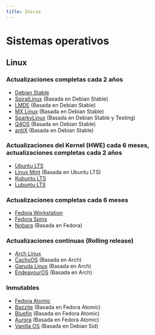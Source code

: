 ```yaml
---
title: Inicio
---
```


# Sistemas operativos

## Linux

### Actualizaciones completas cada 2 años

- [Debian Stable](https://debian.org/)
- [SpiralLinux](https://spirallinux.github.io/) (Basada en Debian Stable)
- [LMDE](https://linuxmint.com/download_lmde.php) (Basada en Debian Stable)
- [MX Linux](https://mxlinux.org/) (Basada en Debian Stable)
- [SparkyLinux](https://sparkylinux.org/) (Basada en Debian Stable y Testing)
- [Q4OS](https://q4os.org/) (Basada en Debian Stable)
- [antiX](https://antixlinux.com/) (Basada en Debian Stable)

### Actualizaciones del Kernel (HWE) cada 6 meses, actualizaciones completas cada 2 años

- [Ubuntu LTS](https://ubuntu.com/desktop)
- [Linux Mint](https://linuxmint.com/) (Basada en Ubuntu LTS)
- [Kubuntu LTS](https://kubuntu.org/)
- [Lubuntu LTS](https://lubuntu.me/)

### Actualizaciones completas cada 6 meses

- [Fedora Workstation](https://fedoraproject.org/workstation/)
- [Fedora Spins](https://fedoraproject.org/spins/)
- [Nobara](https://nobaraproject.org/) (Basada en Fedora)

### Actualizaciones continuas (Rolling release)

- [Arch Linux](https://archlinux.org/)
- [CachyOS](https://cachyos.org/) (Basada en Arch)
- [Garuda Linux](https://garudalinux.org/) (Basada en Arch)
- [EndeavourOS](https://endeavouros.com/) (Basada en Arch)

### Inmutables
- [Fedora Atomic](https://fedoraproject.org/atomic-desktops/)
- [Bazzite](https://bazzite.gg/) (Basada en Fedora Atomic)
- [Bluefin](https://projectbluefin.io/) (Basada en Fedora Atomic)
- [Aurora](https://getaurora.dev/) (Basada en Fedora Atomic)
- [Vanilla OS](https://vanillaos.org/) (Basada en Debian Sid)
